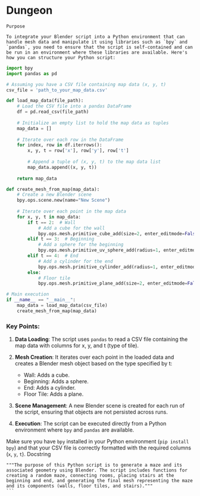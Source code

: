# Dungeon

    Purpose

    To integrate your Blender script into a Python environment that can handle mesh data and manipulate it using libraries such as `bpy` and `pandas`, you need to ensure that the script is self-contained and can be run in an environment where these libraries are available. Here's how you can structure your Python script:

```python
import bpy
import pandas as pd

# Assuming you have a CSV file containing map data (x, y, t)
csv_file = 'path_to_your_map_data.csv'

def load_map_data(file_path):
    # Load the CSV file into a pandas DataFrame
    df = pd.read_csv(file_path)
    
    # Initialize an empty list to hold the map data as tuples
    map_data = []
    
    # Iterate over each row in the DataFrame
    for index, row in df.iterrows():
        x, y, t = row['x'], row['y'], row['t']
        
        # Append a tuple of (x, y, t) to the map data list
        map_data.append((x, y, t))
    
    return map_data

def create_mesh_from_map(map_data):
    # Create a new Blender scene
    bpy.ops.scene.new(name="New Scene")
    
    # Iterate over each point in the map data
    for x, y, t in map_data:
        if t == 2:  # Wall
            # Add a cube for the wall
            bpy.ops.mesh.primitive_cube_add(size=2, enter_editmode=False, location=(x, y, 0))
        elif t == 3:  # Beginning
            # Add a sphere for the beginning
            bpy.ops.mesh.primitive_uv_sphere_add(radius=1, enter_editmode=False, location=(x, y, 0))
        elif t == 4:  # End
            # Add a cylinder for the end
            bpy.ops.mesh.primitive_cylinder_add(radius=1, enter_editmode=False, location=(x, y, 0))
        else:
            # Floor tile
            bpy.ops.mesh.primitive_plane_add(size=2, enter_editmode=False, location=(x, y, -1))

# Main execution
if __name__ == "__main__":
    map_data = load_map_data(csv_file)
    create_mesh_from_map(map_data)

```

### Key Points:

1. **Data Loading**: The script uses `pandas` to read a CSV file containing the map data with columns for x, y, and t (type of tile).

2. **Mesh Creation**: It iterates over each point in the loaded data and creates a Blender mesh object based on the type specified by t:
   - Wall: Adds a cube.
   - Beginning: Adds a sphere.
   - End: Adds a cylinder.
   - Floor Tile: Adds a plane.

3. **Scene Management**: A new Blender scene is created for each run of the script, ensuring that objects are not persisted across runs.

4. **Execution**: The script can be executed directly from a Python environment where `bpy` and `pandas` are available.

Make sure you have `bpy` installed in your Python environment (`pip install bpy`) and that your CSV file is correctly formatted with the required columns (`x`, `y`, `t`).
    Docstring

    """The purpose of this Python script is to generate a maze and its associated geometry using Blender. The script includes functions for creating a random maze, connecting rooms, placing stairs at the beginning and end, and generating the final mesh representing the maze and its components (walls, floor tiles, and stairs)."""
    ```
